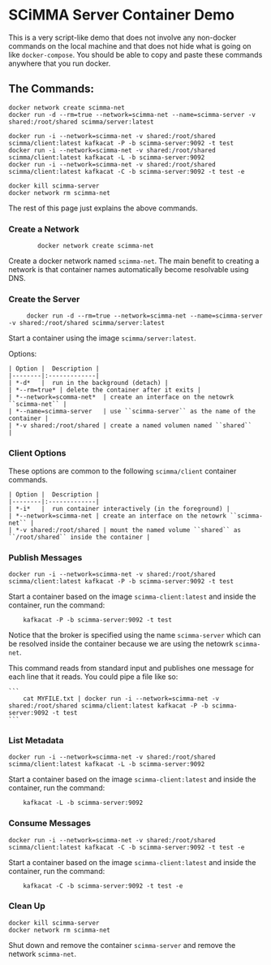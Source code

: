 # SCiMMA Server Container Demo

This is a very script-like demo that does not involve any non-docker commands on the local machine and that does
not hide what is going on like ``docker-compose``.
You should be able to copy and paste these commands anywhere that you run docker.

## The Commands:

```
docker network create scimma-net
docker run -d --rm=true --network=scimma-net --name=scimma-server -v shared:/root/shared scimma/server:latest

docker run -i --network=scimma-net -v shared:/root/shared scimma/client:latest kafkacat -P -b scimma-server:9092 -t test
docker run -i --network=scimma-net -v shared:/root/shared scimma/client:latest kafkacat -L -b scimma-server:9092
docker run -i --network=scimma-net -v shared:/root/shared scimma/client:latest kafkacat -C -b scimma-server:9092 -t test -e

docker kill scimma-server
docker network rm scimma-net

```

The rest of this page just explains the above commands.

### Create a Network

```
        docker network create scimma-net
```

Create a docker network named ``scimma-net``.
The main benefit to creating a network is that container names automatically become resolvable using DNS.

### Create the Server

```
     docker run -d --rm=true --network=scimma-net --name=scimma-server -v shared:/root/shared scimma/server:latest
```

Start a container using the image ``scimma/server:latest``.

Options:

    | Option |  Description |
    |--------|:-------------|
    | *-d*   |  run in the background (detach) |
    | *--rm=true* | delete the container after it exits |
    | *--network=scomma-net*  | create an interface on the netowrk ``scimma-net`` |
    | *--name=scimma-server   | use ``scimma-server`` as the name of the container | 
    | *-v shared:/root/shared | create a named volumen named ``shared``   |


### Client Options

These options are common to the following ``scimma/client`` container commands.

    | Option |  Description |
    |--------|:-------------|
    | *-i*   |  run container interactively (in the foreground) |
    | *--network=scimma-net | create an interface on the netowrk ``scimma-net`` |
    | *-v shared:/root/shared | mount the named volume ``shared`` as ``/root/shared`` inside the container |

### Publish Messages

```
docker run -i --network=scimma-net -v shared:/root/shared scimma/client:latest kafkacat -P -b scimma-server:9092 -t test
```

Start a container based on the image ``scimma-client:latest`` and inside the container, run
the command:


```
    kafkacat -P -b scimma-server:9092 -t test
 ```

Notice that the broker is specified using the name ``scimma-server`` which can be resolved inside the container
because we are using the netowrk ``scimma-net``.

This command reads from standard input and publishes one message for each line that it reads. You could pipe
a file like so:

    ```
        cat MYFILE.txt | docker run -i --network=scimma-net -v shared:/root/shared scimma/client:latest kafkacat -P -b scimma-server:9092 -t test
    ```

### List Metadata

```
docker run -i --network=scimma-net -v shared:/root/shared scimma/client:latest kafkacat -L -b scimma-server:9092
```

Start a container based on the image ``scimma-client:latest`` and inside the container, run
the command:

```
    kafkacat -L -b scimma-server:9092
```

### Consume Messages

```
docker run -i --network=scimma-net -v shared:/root/shared scimma/client:latest kafkacat -C -b scimma-server:9092 -t test -e
```

Start a container based on the image ``scimma-client:latest`` and inside the container, run
the command:

```
    kafkacat -C -b scimma-server:9092 -t test -e
```

### Clean Up

```
docker kill scimma-server
docker network rm scimma-net
```

Shut down and remove the container ``scimma-server`` and remove the network ``scimma-net``.
